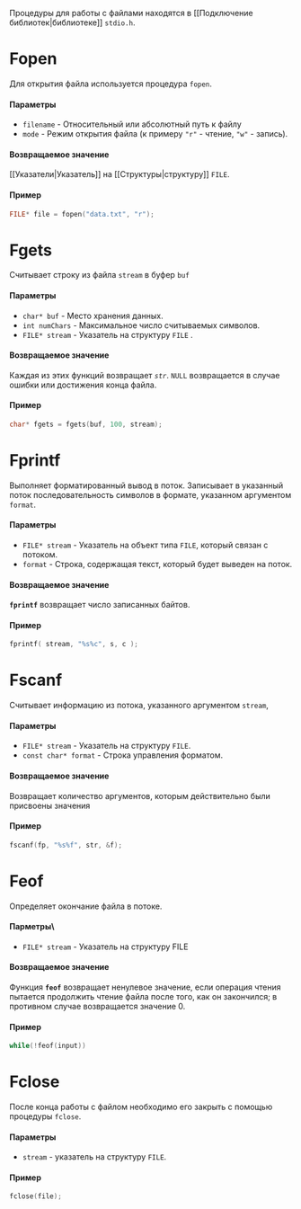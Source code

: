 Процедуры для работы с файлами находятся в [[Подключение библиотек|библиотеке]] `stdio.h`.
# Fopen
Для открытия файла используется процедура `fopen`.
#### Параметры
- `filename` - Относительный или абсолютный путь к файлу
- `mode` - Режим открытия файла (к примеру `"r"` - чтение, `"w"` - запись).
#### Возвращаемое значение
[[Указатели|Указатель]] на [[Структуры|структуру]] `FILE`.
#### Пример
```c
FILE* file = fopen("data.txt", "r");
```

# Fgets

Считывает строку из файла `stream` в буфер `buf`
#### Параметры
- `char* buf` - Место хранения данных.
- `int numChars` - Максимальное число считываемых символов.
- `FILE* stream` - Указатель на структуру `FILE` .
#### Возвращаемое значение
Каждая из этих функций возвращает _`str`_. `NULL` возвращается в случае ошибки или достижения конца файла.
#### Пример
```c
char* fgets = fgets(buf, 100, stream);
```
# Fprintf
Выполняет форматированный вывод в поток. Записывает в указанный поток последовательность символов в формате, указанном аргументом `format`. 
#### Параметры
- `FILE* stream` - Указатель на объект типа `FILE`, который связан с потоком.
- `format` - Cтрока, содержащая текст, который будет выведен на поток.
#### Возвращаемое значение
**`fprintf`** возвращает число записанных байтов.
#### Пример
```c
fprintf( stream, "%s%c", s, c );
```
# Fscanf

Cчитывает информацию из потока, указанного аргументом `stream`,
#### Параметры
- `FILE* stream` - Указатель на структуру `FILE`.
- `const char* format` - Строка управления форматом.
#### Возвращаемое значение
Возвращает количество аргументов, которым действительно были присвоены значения
#### Пример
```c
fscanf(fp, "%s%f", str, &f);
```

# Feof
Определяет окончание файла в потоке.
#### Парметры\
- `FILE* stream` - Указатель на структуру FILE
#### Возвращаемое значение
Функция **`feof`** возвращает ненулевое значение, если операция чтения пытается продолжить чтение файла после того, как он закончился; в противном случае возвращается значение 0.
#### Пример
```c
while(!feof(input)) 
```
# Fclose
После конца работы с файлом необходимо его закрыть с помощью процедуры `fclose`.
#### Параметры
- `stream` - указатель на структуру `FILE`.
#### Пример
```c
fclose(file);
```